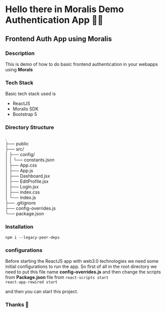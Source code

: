 # Hello there in Moralis Demo Authentication App 🙋‍♂️
## Frontend Auth App using Moralis
### Description
This is demo of how to do basic frontend authentication in your webapps using **Morals**
### Tech Stack

Basic tech stack used is 
<ul>
<li>ReactJS</li>
<li>Moralis SDK</li>
<li>Bootstrap 5</li>
</ul>

### Directory Structure

. <br>
├── public <br>
├── src/ <br>
│   ├── config/ <br>
│   │   └── constants.json <br>
│   ├── App.css <br>
│   ├── App.js <br>
│   ├── Dashboard.jsx <br>
│   ├── EditProfile.jsx <br>
│   ├── Login.jsx <br>
│   ├── index.css <br>
│   └── index.js <br>
├── .gitignore <br>
├── config-overrides.js <br>
└── package.json <br>


### Installation
```npm i --legacy-peer-deps```

### configurations
Before starting the ReactJS app with web3.0 technologies we need some initial configurations to run the app.
So first of all in the root directory we need to put this file name 
**config-overrides.js** and then change the scripts from 
**Package.json** file 
from 
```react-scripts start```
<br>
```react-app-rewired start```


and then you can start this project.

### Thanks 👋

